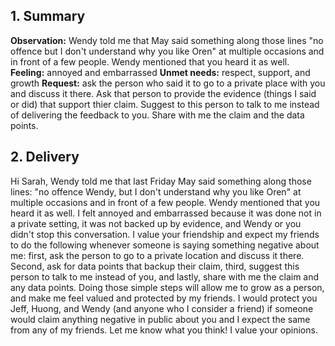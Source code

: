 ## 1. Summary

**Observation:** Wendy told me that May said something along those lines "no offence but I don't understand why you like Oren" at multiple occasions and in front of a few people. Wendy mentioned that you heard it as well.
**Feeling:** annoyed and embarrassed
**Unmet needs:** respect, support, and growth
**Request:** ask the person who said it to go to a private place with you and discuss it there. Ask that person to provide the evidence (things I said or did) that support thier claim. Suggest to this person to talk to me instead of delivering the feedback to you. Share with me the claim and the data points.

## 2. Delivery

Hi Sarah, Wendy told me that last Friday May said something along those lines: "no offence Wendy, but I don't understand why you like Oren" at multiple occasions and in front of a few people. Wendy mentioned that you heard it as well. I felt annoyed and embarrassed because it was done not in a private setting, it was not backed up by evidence, and Wendy or you didn't stop this conversation. I value your friendship and expect my friends to do the following whenever someone is saying something negative about me: first, ask the person to go to a private location and discuss it there. Second, ask for data points that backup their claim, third, suggest this person to talk to me instead of you, and lastly, share with me the claim and any data points. Doing those simple steps will allow me to grow as a person, and make me feel valued and protected by my friends. I would protect you Jeff, Huong, and Wendy (and anyone who I consider a friend) if someone would claim anything negative in public about you and I expect the same from any of my friends. Let me know what you think! I value your opinions.

